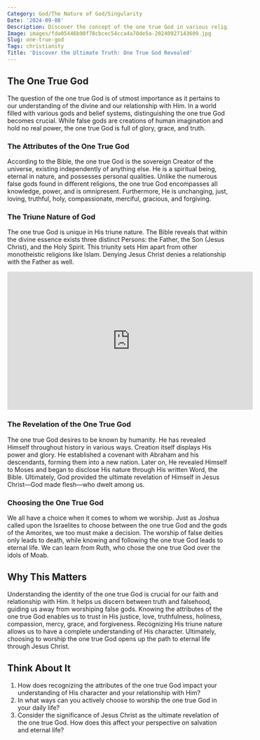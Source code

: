 ```yaml
---
Category: God/The Nature of God/Singularity
Date: '2024-09-08'
Description: Discover the concept of the one true God in various religions worldwide, exploring the similarities and differences in belief systems. Explore the significance of monotheism and its impact on cultures and societies.
Image: images/fda05446b90f78cbcec54cca4a78de5a-20240927143609.jpg
Slug: one-true-god
Tags: christianity
Title: 'Discover the Ultimate Truth: One True God Revealed'
---
```


## The One True God

The question of the one true God is of utmost importance as it pertains to our understanding of the divine and our relationship with Him. In a world filled with various gods and belief systems, distinguishing the one true God becomes crucial. While false gods are creations of human imagination and hold no real power, the one true God is full of glory, grace, and truth.

### The Attributes of the One True God

According to the Bible, the one true God is the sovereign Creator of the universe, existing independently of anything else. He is a spiritual being, eternal in nature, and possesses personal qualities. Unlike the numerous false gods found in different religions, the one true God encompasses all knowledge, power, and is omnipresent. Furthermore, He is unchanging, just, loving, truthful, holy, compassionate, merciful, gracious, and forgiving.

### The Triune Nature of God

The one true God is unique in His triune nature. The Bible reveals that within the divine essence exists three distinct Persons: the Father, the Son (Jesus Christ), and the Holy Spirit. This triunity sets Him apart from other monotheistic religions like Islam. Denying Jesus Christ denies a relationship with the Father as well.


<iframe width="560" height="315" src="https://www.youtube.com/embed/LNYr2fSToA4" frameborder="0" allow="autoplay; encrypted-media" allowfullscreen></iframe>


### The Revelation of the One True God

The one true God desires to be known by humanity. He has revealed Himself throughout history in various ways. Creation itself displays His power and glory. He established a covenant with Abraham and his descendants, forming them into a new nation. Later on, He revealed Himself to Moses and began to disclose His nature through His written Word, the Bible. Ultimately, God provided the ultimate revelation of Himself in Jesus Christ—God made flesh—who dwelt among us.

### Choosing the One True God

We all have a choice when it comes to whom we worship. Just as Joshua called upon the Israelites to choose between the one true God and the gods of the Amorites, we too must make a decision. The worship of false deities only leads to death, while knowing and following the one true God leads to eternal life. We can learn from Ruth, who chose the one true God over the idols of Moab.

## Why This Matters

Understanding the identity of the one true God is crucial for our faith and relationship with Him. It helps us discern between truth and falsehood, guiding us away from worshiping false gods. Knowing the attributes of the one true God enables us to trust in His justice, love, truthfulness, holiness, compassion, mercy, grace, and forgiveness. Recognizing His triune nature allows us to have a complete understanding of His character. Ultimately, choosing to worship the one true God opens up the path to eternal life through Jesus Christ.

## Think About It

1. How does recognizing the attributes of the one true God impact your understanding of His character and your relationship with Him?
2. In what ways can you actively choose to worship the one true God in your daily life?
3. Consider the significance of Jesus Christ as the ultimate revelation of the one true God. How does this affect your perspective on salvation and eternal life?